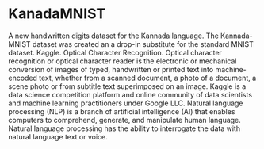 # KanadaMNIST
A new handwritten digits dataset for the Kannada language. The Kannada-MNIST dataset was created an a drop-in substitute for the standard MNIST dataset. Kaggle. Optical Character Recognition. Optical character recognition or optical character reader is the electronic or mechanical conversion of images of typed, handwritten or printed text into machine-encoded text, whether from a scanned document, a photo of a document, a scene photo or from subtitle text superimposed on an image. 
Kaggle is a data science competition platform and online community of data scientists and machine learning practitioners under Google LLC.
Natural language processing (NLP) is a branch of artificial intelligence (AI) that enables computers to comprehend, generate, and manipulate human language. Natural language processing has the ability to interrogate the data with natural language text or voice.

